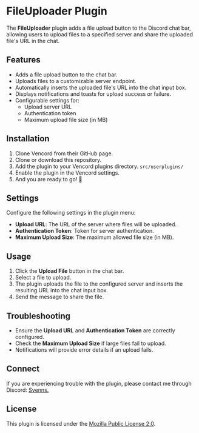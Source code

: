 # FileUploader Plugin

The **FileUploader** plugin adds a file upload button to the Discord chat bar, allowing users to upload files to a specified server and share the uploaded file's URL in the chat.

## Features
- Adds a file upload button to the chat bar.
- Uploads files to a customizable server endpoint.
- Automatically inserts the uploaded file's URL into the chat input box.
- Displays notifications and toasts for upload success or failure.
- Configurable settings for:
  - Upload server URL
  - Authentication token
  - Maximum upload file size (in MB)

## Installation
1. Clone Vencord from their GitHub page.
2. Clone or download this repository.
3. Add the plugin to your Vencord plugins directory. ``src/userplugins/``
4. Enable the plugin in the Vencord settings.
5. And you are ready to go! 🚀

## Settings
Configure the following settings in the plugin menu:
- **Upload URL**: The URL of the server where files will be uploaded.
- **Authentication Token**: Token for server authentication.
- **Maximum Upload Size**: The maximum allowed file size (in MB).

## Usage
1. Click the **Upload File** button in the chat bar.
2. Select a file to upload.
3. The plugin uploads the file to the configured server and inserts the resulting URL into the chat input box.
4. Send the message to share the file.

## Troubleshooting
- Ensure the **Upload URL** and **Authentication Token** are correctly configured.
- Check the **Maximum Upload Size** if large files fail to upload.
- Notifications will provide error details if an upload fails.

## Connect
If you are experiencing trouble with the plugin, please contact me through Discord: [Svenns.](https://discord.com/users/411556214741401602)

## License
This plugin is licensed under the [Mozilla Public License 2.0](https://www.mozilla.org/en-US/MPL/2.0/).
